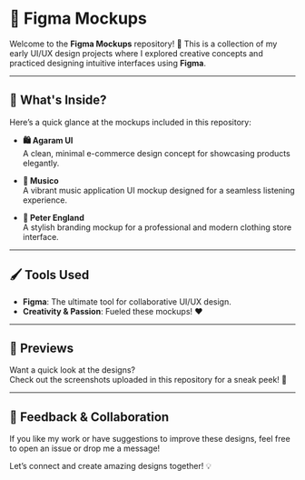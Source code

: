 # 🎨 Figma Mockups

Welcome to the **Figma Mockups** repository! 🚀 This is a collection of my early UI/UX design projects where I explored creative concepts and practiced designing intuitive interfaces using **Figma**.

---

## 📂 What's Inside?

Here’s a quick glance at the mockups included in this repository:

- **🛍️ Agaram UI**  
  A clean, minimal e-commerce design concept for showcasing products elegantly.  

- **🎵 Musico**  
  A vibrant music application UI mockup designed for a seamless listening experience.  

- **👔 Peter England**  
  A stylish branding mockup for a professional and modern clothing store interface.  

---

## 🖌️ Tools Used

- **Figma**: The ultimate tool for collaborative UI/UX design.  
- **Creativity & Passion**: Fueled these mockups! ❤️  

---

## 📸 Previews

Want a quick look at the designs?  
Check out the screenshots uploaded in this repository for a sneak peek! 👀

---

## 🤝 Feedback & Collaboration

If you like my work or have suggestions to improve these designs, feel free to open an issue or drop me a message!  

Let’s connect and create amazing designs together! 💡  
